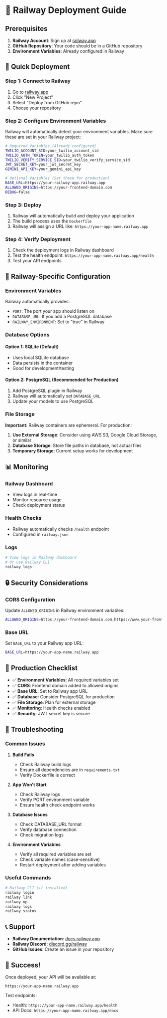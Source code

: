 # 🚂 Railway Deployment Guide

## Prerequisites

1. **Railway Account**: Sign up at [railway.app](https://railway.app)
2. **GitHub Repository**: Your code should be in a GitHub repository
3. **Environment Variables**: Already configured in Railway

## 🚀 Quick Deployment

### Step 1: Connect to Railway

1. Go to [railway.app](https://railway.app)
2. Click "New Project"
3. Select "Deploy from GitHub repo"
4. Choose your repository

### Step 2: Configure Environment Variables

Railway will automatically detect your environment variables. Make sure these are set in your Railway project:

```bash
# Required Variables (Already configured)
TWILIO_ACCOUNT_SID=your_twilio_account_sid
TWILIO_AUTH_TOKEN=your_twilio_auth_token
TWILIO_VERIFY_SERVICE_SID=your_twilio_verify_service_sid
JWT_SECRET_KEY=your_jwt_secret_key
GEMINI_API_KEY=your_gemini_api_key

# Optional Variables (Set these for production)
BASE_URL=https://your-railway-app.railway.app
ALLOWED_ORIGINS=https://your-frontend-domain.com
DEBUG=false
```

### Step 3: Deploy

1. Railway will automatically build and deploy your application
2. The build process uses the `Dockerfile`
3. Railway will assign a URL like: `https://your-app-name.railway.app`

### Step 4: Verify Deployment

1. Check the deployment logs in Railway dashboard
2. Test the health endpoint: `https://your-app-name.railway.app/health`
3. Test your API endpoints

## 🔧 Railway-Specific Configuration

### Environment Variables

Railway automatically provides:
- `PORT`: The port your app should listen on
- `DATABASE_URL`: If you add a PostgreSQL database
- `RAILWAY_ENVIRONMENT`: Set to "true" in Railway

### Database Options

#### Option 1: SQLite (Default)
- Uses local SQLite database
- Data persists in the container
- Good for development/testing

#### Option 2: PostgreSQL (Recommended for Production)
1. Add PostgreSQL plugin in Railway
2. Railway will automatically set `DATABASE_URL`
3. Update your models to use PostgreSQL

### File Storage

**Important**: Railway containers are ephemeral. For production:

1. **Use External Storage**: Consider using AWS S3, Google Cloud Storage, or similar
2. **Database Storage**: Store file paths in database, not actual files
3. **Temporary Storage**: Current setup works for development

## 📊 Monitoring

### Railway Dashboard
- View logs in real-time
- Monitor resource usage
- Check deployment status

### Health Checks
- Railway automatically checks `/health` endpoint
- Configured in `railway.json`

### Logs
```bash
# View logs in Railway dashboard
# Or use Railway CLI
railway logs
```

## 🔒 Security Considerations

### CORS Configuration
Update `ALLOWED_ORIGINS` in Railway environment variables:
```bash
ALLOWED_ORIGINS=https://your-frontend-domain.com,https://www.your-frontend-domain.com
```

### Base URL
Set `BASE_URL` to your Railway app URL:
```bash
BASE_URL=https://your-app-name.railway.app
```

## 🚀 Production Checklist

- ✅ **Environment Variables**: All required variables set
- ✅ **CORS**: Frontend domain added to allowed origins
- ✅ **Base URL**: Set to Railway app URL
- ✅ **Database**: Consider PostgreSQL for production
- ✅ **File Storage**: Plan for external storage
- ✅ **Monitoring**: Health checks enabled
- ✅ **Security**: JWT secret key is secure

## 🔧 Troubleshooting

### Common Issues

1. **Build Fails**
   - Check Railway build logs
   - Ensure all dependencies are in `requirements.txt`
   - Verify Dockerfile is correct

2. **App Won't Start**
   - Check Railway logs
   - Verify PORT environment variable
   - Ensure health check endpoint works

3. **Database Issues**
   - Check DATABASE_URL format
   - Verify database connection
   - Check migration logs

4. **Environment Variables**
   - Verify all required variables are set
   - Check variable names (case-sensitive)
   - Restart deployment after adding variables

### Useful Commands

```bash
# Railway CLI (if installed)
railway login
railway link
railway up
railway logs
railway status
```

## 📞 Support

- **Railway Documentation**: [docs.railway.app](https://docs.railway.app)
- **Railway Discord**: [discord.gg/railway](https://discord.gg/railway)
- **GitHub Issues**: Create an issue in your repository

## 🎉 Success!

Once deployed, your API will be available at:
```
https://your-app-name.railway.app
```

Test endpoints:
- Health: `https://your-app-name.railway.app/health`
- API Docs: `https://your-app-name.railway.app/docs`

